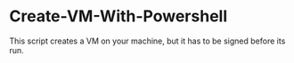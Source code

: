 # Create-VM-With-Powershell
This script creates a VM on your machine, but it has to be signed before its run.
